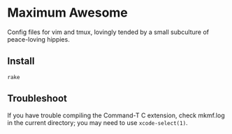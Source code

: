 Maximum Awesome
===============

Config files for vim and tmux, lovingly tended by a small subculture of
peace-loving hippies.

Install
-------

    rake

Troubleshoot
------------

If you have trouble compiling the Command-T C extension, check mkmf.log in the
current directory; you may need to use `xcode-select(1)`.
